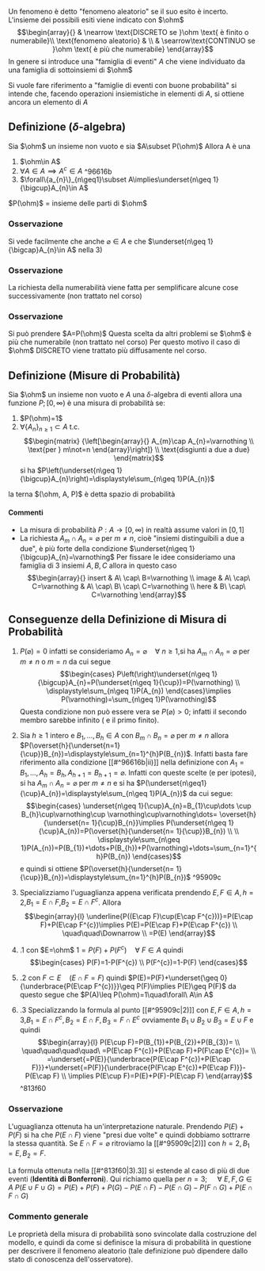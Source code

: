 
Un fenomeno è detto "fenomeno aleatorio" se il suo esito è incerto.
L'insieme dei possibili esiti viene indicato con $\ohm$ 
$$\begin{array}{}
 & \nearrow \text{DISCRETO se }\ohm \text{ è finito o numerabile}\\
\text{fenomeno aleatorio} &  \\
 & \searrow\text{CONTINUO se }\ohm \text{ è più che numerabile}
\end{array}$$
In genere si introduce una "famiglia di eventi" $A$ che viene individuato da una famiglia di sottoinsiemi di $\ohm$

Si vuole fare riferimento a "famiglie di eventi con buone probabilità" si intende che, facendo operazioni insiemistiche in elementi di $A$, si ottiene ancora un elemento di $A$

## Definizione ($\delta$-algebra)

Sia $\ohm$ un insieme non vuoto e sia $A\subset P(\ohm)$ 
Allora A è una 
1) $\ohm\in A$
2) $\forall A\in A\implies A^c\in A$ ^96616b
3) $\forall\{a_{n}\}_{n\geq1}\subset A\implies\underset{n\geq 1}{\bigcup}A_{n}\in A$

$P(\ohm)$ = insieme delle parti di $\ohm$
### Osservazione

Si vede facilmente che anche $\varnothing\in A$ e che $\underset{n\geq 1}{\bigcap}A_{n}\in A$ nella $3)$ 
### Osservazione

La richiesta della numerabilità viene fatta per semplificare alcune cose successivamente (non trattato nel corso)

### Osservazione

Si può prendere $A=P(\ohm)$
Questa scelta da altri problemi se $\ohm$ è più che numerabile (non trattato nel corso)
Per questo motivo il caso di $\ohm$ DISCRETO viene trattato più diffusamente nel corso.


## Definizione (Misure di Probabilità)

Sia $\ohm$ un insieme non vuoto e $A$ una $\delta$-algebra di eventi allora una funzione $P;[0,\infty)$ è una misura di probabilità se:
1) $P(\ohm)=1$
2) $\forall\{A_{n}\}_{n\geq 1}\subset A$ t.c. $$\begin{matrix}
{\left[\begin{array}{}
A_{m}\cap A_{n}=\varnothing \\
\text{per } m\not=n
\end{array}\right]} \\
\text{disgiunti a due a due}
\end{matrix}$$
 si ha $P\left(\underset{n\geq 1}{\bigcup}A_{n}\right)=\displaystyle\sum_{n\geq 1}P(A_{n})$ 

la terna $(\ohm, A, P)$ è detta spazio di probabilità

#### Commenti
- La misura di probabilità $P:A\to[0,\infty)$ in realtà assume valori in $[0,1]$ 
- La richiesta $A_{m}\cap A_{n}=\varnothing$ per $m\not=n$, cioè "insiemi distinguibili a due a due", è più forte della condizione $\underset{n\geq 1}{\bigcup}A_{n}=\varnothing$
  Per fissare le idee consideriamo una famiglia di 3 insiemi $A,B,C$ allora in questo caso 
$$\begin{array}{}
insert & A\ \cap\ B=\varnothing \\
image & A\ \cap\ C=\varnothing & A\ \cap\ B\ \cap\ C=\varnothing \\
here & B\ \cap\ C=\varnothing
\end{array}$$
## Conseguenze della Definizione di Misura di Probabilità

1) $P(\varnothing)=0$
   infatti se consideriamo $A_{n}=\varnothing\quad\forall\ n\geq 1$,si ha $A_{m}\cap A_{n}=\varnothing$ per $m\not=n$ o $m=n$  da cui segue $$\begin{cases}
  P\left(\right)\underset{n\geq 1}{\bigcup}A_{n}=P(\underset{n\geq 1}{\cup})=P(\varnothing) \\
 \displaystyle\sum_{n\geq 1}P(A_{n})
\end{cases}\implies P(\varnothing)=\sum_{n\geq 1}P(\varnothing)$$Questa condizione non può essere vera se $P(\varnothing)>0$; infatti il secondo membro sarebbe infinito ( e il primo finito).

2) Sia $h\geq 1$ intero e $B_{1},\dots,B_{h}\in A$ con $B_{m}\cap B_{n}=\varnothing$ per $m\not=n$ allora $P(\overset{h}{\underset{n=1}{\cup}}B_{n})=\displaystyle\sum_{n=1}^{h}P(B_{n})$.
   Infatti basta fare riferimento alla condizione [[#^96616b|ii)]] nella definizione con $A_{1}=B_{1},\dots,A_{h}=B_{h},A_{h+1}=B_{h+1}=\varnothing$. 
   Infatti con queste scelte (e per ipotesi), si ha $A_{m}\cap A_{n}=\varnothing$ per $m\not=n$ e si ha $P(\underset{n\geq1}{\cup}A_{n})=\displaystyle\sum_{n\geq 1}P(A_{n})$ da cui segue: $$\begin{cases}
\underset{n\geq 1}{\cup}A_{n}=B_{1}\cup\dots \cup B_{h}\cup\varnothing\cup \varnothing\cup\varnothing\dots= \overset{h}{\underset{n= 1}{\cup}B_{n}}\implies P(\underset{n\geq 1}{\cup}A_{n})=P(\overset{h}{\underset{n= 1}{\cup}}B_{n}) \\ \\
\displaystyle\sum_{n\geq 1}P(A_{n})=P(B_{1})+\dots+P(B_{h})+P(\varnothing)+\dots=\sum_{n=1}^{h}P(B_{n})
\end{cases}$$e quindi si ottiene $P(\overset{h}{\underset{n= 1}{\cup}}B_{n})=\displaystyle\sum_{n=1}^{h}P(B_{n})$
 ^95909c
3) Specializziamo l'uguaglianza appena verificata prendendo $E,F\in A,h=2$,$B_{1}=E\cap F$,$B_{2}=E\cap F^{c}$. Allora $$\begin{array}{l}
\underline{P((E\cap F)\cup(E\cap F^{c}))}=P(E\cap F)+P(E\cap F^{c})\implies P(E)=P(E\cap F)+P(E\cap F^{c}) \\
\quad\quad\Downarrow \\
=P(E)
\end{array}$$
3) .1 
   con $E=\ohm$
   $1=P(F)+P(F^c)\quad\forall\ F\in A$
   quindi  $$\begin{cases}
P(F)=1-P(F^{c}) \\
P(F^{c})=1-P(F)
\end{cases}$$
3) .2 
   con $F\subset E\quad(E\cap F=F)$
   quindi 
   $P(E)=P(F)+\underset{\geq 0}{\underbrace{P(E\cap F^{c})}}\geq P(F)\implies P(E)\geq P(F)$
   da questo segue che $P(A)\leq P(\ohm)=1\quad\forall\ A\in A$

3) .3
   Specializzando la formula al punto [[#^95909c|2)]] con $E,F\in A,h=3$,$B_{1}=E\cap F^{c},B_{2}=E\cap F,B_{3}=F\cap E^{c}$
   ovviamente $B_{1}\cup B_{2}\cup B_{3}=E\cup F$ e quindi $$\begin{array}{l}
P(E\cup F)=P(B_{1})+P(B_{2})+P(B_{3})= \\
\quad\quad\quad\quad\ =P(E\cap F^{c})+P(E\cap F)+P(F\cap E^{c})= \\
=\underset{=P(E)}{\underbrace{P(E\cap F^{c})+P(E\cap F)}}+\underset{=P(F)}{\underbrace{P(F\cap E^{c})+P(E\cap F)}}-P(E\cap F) \\
\implies P(E\cup F)=P(E)+P(F)-P(E\cap F)
\end{array}$$ ^813f60
### Osservazione
L'uguaglianza ottenuta ha un'interpretazione naturale.
Prendendo $P(E)+P(F)$ si ha che $P(E\cap F)$ viene "presi due volte" e quindi dobbiamo sottrarre la stessa quantità.
Se $E\cap F=\varnothing$ ritroviamo la [[#^95909c|2)]] con $h=2,B_{1}=E,B_{2}=F$.

La formula ottenuta nella [[#^813f60|3).3]] si estende al caso di più di due eventi (**Identità di Bonferroni**).
Qui richiamo quella per $n=3$; $\quad\forall\ E,F,G\in A$
$P(E\cup F\cup G)=P(E)+P(F)+P(G)-P(E\cap F)-P(E\cap G)-P(F\cap G)+P(E\cap F\cap G)$
### Commento generale
Le proprietà della misura di probabilità sono svincolate dalla costruzione del modello, e quindi da come si definisce la misura di probabilità in questione per descrivere il fenomeno aleatorio (tale definizione può dipendere dallo stato di conoscenza dell'osservatore).